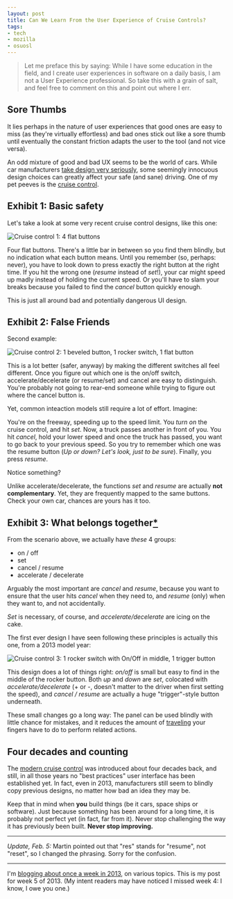 ```yaml
---
layout: post
title: Can We Learn From the User Experience of Cruise Controls?
tags:
- tech
- mozilla
- osuosl
---
```


> Let me preface this by saying: While I have some education in the field, and I create user experiences in software on a daily basis, I am not a User Experience professional. So take this with a grain of salt, and feel free to comment on this and point out where I err.

## Sore Thumbs

It lies perhaps in the nature of user experiences that good ones are easy to miss (as they're virtually effortless) and bad ones stick out like a sore thumb until eventually the constant friction adapts the user to the tool (and not vice versa).

An odd mixture of good and bad UX seems to be the world of cars. While car manufacturers [take design very seriously][cxo], some seemingly innocuous design choices can greatly affect your safe (and sane) driving. One of my pet peeves is the [cruise control][wp-cruise].

[cxo]: http://skinnywhitegirl.com/blog/chief-experience-officer-at-mozilla-in-2012/707/
[wp-cruise]: http://en.wikipedia.org/wiki/Cruise_control

## Exhibit 1: Basic safety

Let's take a look at some very recent cruise control designs, like this one:

![Cruise control 1: 4 flat buttons](/media/2013/cruise1.jpg)

Four flat buttons. There's a little bar in between so you find them blindly, but no indication what each button means. Until you remember (so, perhaps: never), you have to look down to press exactly the right button at the right time. If you hit the wrong one (*resume* instead of *set*!), your car might speed up madly instead of holding the current speed. Or you'll have to slam your breaks because you failed to find the *cancel* button quickly enough.

This is just all around bad and potentially dangerous UI design.

## Exhibit 2: False Friends

Second example:

![Cruise control 2: 1 beveled button, 1 rocker switch, 1 flat button](/media/2013/cruise2.jpg)

This is a lot better (safer, anyway) by making the different switches all feel different. Once you figure out which one is the on/off switch, accelerate/decelerate (or resume/set) and cancel are easy to distinguish. You're probably not going to rear-end someone while trying to figure out where the cancel button is.

Yet, common inteaction models still require a lot of effort. Imagine:

You're on the freeway, speeding up to the speed limit. You *turn on* the cruise control, and hit *set*. Now, a truck passes another in front of you. You hit *cancel*, hold your lower speed and once the truck has passed, you want to go back to your previous speed. So you try to remember which one was the resume button (*Up or down? Let's look, just to be sure*). Finally, you press *resume*.

Notice something?

Unlike accelerate/decelerate, the functions *set* and *resume* are actually **not complementary**. Yet, they are frequently mapped to the same buttons. Check your own car, chances are yours has it too.

## Exhibit 3: What belongs together[*][brandt]

From the scenario above, we actually have *these* 4 groups:

* on / off
* set
* cancel / resume
* accelerate / decelerate

Arguably the most important are *cancel* and *resume*, because you want to ensure that the user hits *cancel* when they need to, and *resume* (only) when they want to, and not accidentally.

*Set* is necessary, of course, and *accelerate/decelerate* are icing on the cake.

The first ever design I have seen following these principles is actually this one, from a 2013 model year:

![Cruise control 3: 1 rocker switch with On/Off in middle, 1 trigger button](/media/2013/cruise3.jpg)

This design does a lot of things right: *on/off* is small but easy to find in the middle of the rocker button. Both *up* and *down* are *set*, colocated with *accelerate/decelerate* (+ or -, doesn't matter to the driver when first setting the speed), and *cancel / resume* are actually a huge "trigger"-style button underneath.

These small changes go a long way: The panel can be used blindly with little chance for mistakes, and it reduces the amount of [traveling][wp-fitts] your fingers have to do to perform related actions.

[brandt]: http://en.wikipedia.org/wiki/Willy_Brandt#Reunification
[wp-fitts]: http://en.wikipedia.org/wiki/Fitts%27s_law

## Four decades and counting

The [modern cruise control][wp-cruise] was introduced about four decades back, and still, in all those years no "best practices" user interface has been established yet. In fact, even in 2013, manufacturers still seem to blindly copy previous designs, no matter how bad an idea they may be.

Keep that in mind when **you** build things (be it cars, space ships or software). Just because something has been around for a long time, it is probably not perfect yet (in fact, far from it). Never stop challenging the way it has previously been built. **Never stop improving.**

---

*Update, Feb. 5:* Martin pointed out that "res" stands for "resume", not "reset", so I changed the phrasing. Sorry for the confusion.

---

I'm [blogging about once a week in 2013][challenge], on various topics. This is my post for week 5 of 2013. (My intent readers may have noticed I missed week 4: I know, I owe you one.)

[challenge]: /2013/01/07/writing-challenge-accepted/

